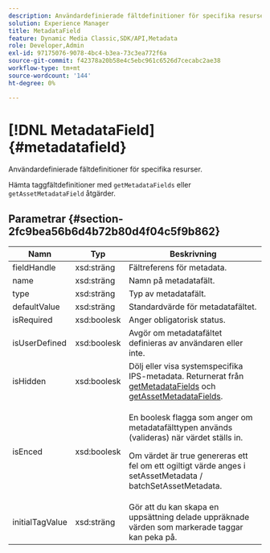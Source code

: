 ```yaml
---
description: Användardefinierade fältdefinitioner för specifika resurser.
solution: Experience Manager
title: MetadataField
feature: Dynamic Media Classic,SDK/API,Metadata
role: Developer,Admin
exl-id: 97175076-9078-4bc4-b3ea-73c3ea772f6a
source-git-commit: f42378a20b58e4c5ebc961c6526d7cecabc2ae38
workflow-type: tm+mt
source-wordcount: '144'
ht-degree: 0%

---
```


# [!DNL MetadataField]{#metadatafield}

Användardefinierade fältdefinitioner för specifika resurser.

Hämta taggfältdefinitioner med `getMetadataFields` eller `getAssetMetadataField` åtgärder.

## Parametrar {#section-2fc9bea56b6d4b72b80d4f04c5f9b862}

<table id="table_04100BB8ABD84EF68B0A7CE3AD946414"> 
 <thead> 
  <tr> 
   <th colname="col1" class="entry"> Namn </th> 
   <th colname="col2" class="entry"> Typ </th> 
   <th colname="col3" class="entry"> Beskrivning </th> 
  </tr> 
 </thead>
 <tbody> 
  <tr> 
   <td colname="col1"> <span class="codeph"> <span class="varname"> fieldHandle</span> </span> </td> 
   <td colname="col2"> <span class="codeph"> xsd:sträng</span> </td> 
   <td colname="col3"> Fältreferens för metadata. </td> 
  </tr> 
  <tr> 
   <td colname="col1"> <span class="codeph"> <span class="varname"> name</span> </span> </td> 
   <td colname="col2"> <span class="codeph"> xsd:sträng</span> </td> 
   <td colname="col3"> Namn på metadatafält. </td> 
  </tr> 
  <tr> 
   <td colname="col1"> <span class="codeph"> <span class="varname"> type</span> </span> </td> 
   <td colname="col2"> <span class="codeph"> xsd:sträng</span> </td> 
   <td colname="col3"> Typ av metadatafält. </td> 
  </tr> 
  <tr> 
   <td colname="col1"> <span class="codeph"> <span class="varname"> defaultValue</span> </span> </td> 
   <td colname="col2"> <span class="codeph"> xsd:sträng</span> </td> 
   <td colname="col3"> Standardvärde för metadatafältet. </td> 
  </tr> 
  <tr> 
   <td colname="col1"> <span class="codeph"> <span class="varname"> isRequired</span> </span> </td> 
   <td colname="col2"> <span class="codeph"> xsd:boolesk</span> </td> 
   <td colname="col3"> Anger obligatorisk status. </td> 
  </tr> 
  <tr> 
   <td colname="col1"> <span class="codeph"> <span class="varname"> isUserDefined</span> </span> </td> 
   <td colname="col2"> <span class="codeph"> xsd:boolesk</span> </td> 
   <td colname="col3"> Avgör om metadatafältet definieras av användaren eller inte. </td> 
  </tr> 
  <tr> 
   <td colname="col1"><span class="codeph"> <span class="varname"> isHidden</span> </span> </td> 
   <td colname="col2"><span class="codeph"> xsd:boolesk</span> </td> 
   <td colname="col3">Dölj eller visa systemspecifika IPS-metadata. Returnerat från <a href="../../operations/c-operations-intro/c-methods/r-get-metadata-fields.md#reference-170337127801401d9ea54bd4ccf28efe" format="dita" scope="local"> getMetadataFields</a> och <a href="../../operations/c-operations-intro/c-methods/r-get-asset-metadata-fields.md#reference-ea57f8e98d3e443da66114550b0d0a28" format="dita" scope="local"> getAssetMetadataFields</a>. </td> 
  </tr> 
  <tr> 
   <td colname="col1"><span class="codeph"><span class="varname"> isEnced</span></span> </td> 
   <td colname="col2"><span class="codeph"> xsd:boolesk</span> </td> 
   <td colname="col3"> <p>En boolesk flagga som anger om metadatafälttypen används (valideras) när värdet ställs in. </p> <p>Om värdet är true genereras ett fel om ett ogiltigt värde anges i <span class="codeph"> setAssetMetadata</span> /<span class="codeph"> batchSetAssetMetadata</span>. </p> </td> 
  </tr> 
  <tr> 
   <td colname="col1"> <span class="codeph"> <span class="varname"> initialTagValue</span> </span> </td> 
   <td colname="col2"> <span class="codeph"> xsd:sträng</span> </td> 
   <td colname="col3"> Gör att du kan skapa en uppsättning delade uppräknade värden som markerade taggar kan peka på. </td> 
  </tr> 
 </tbody> 
</table>
